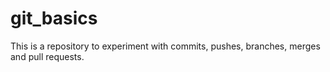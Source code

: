# git_basics
This is a repository to experiment with commits, pushes, branches, merges and pull requests.
